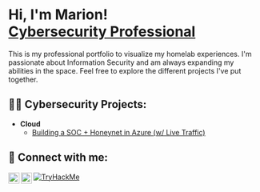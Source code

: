 <h1>Hi, I'm Marion! <br/> <a href="https://www.linkedin.com/in/marion-d-350a58142/">Cybersecurity Professional</a></h1>
  
This is my professional portfolio to visualize my homelab experiences. I'm passionate about Information Security and am always expanding my abilities in the space. Feel free to explore the different projects I've put together.

<h2>👨‍💻 Cybersecurity Projects:</h2>


- <b>Cloud</b>
  - [Building a SOC + Honeynet in Azure (w/ Live Traffic)](https://github.com/M4riSec/AzureNetSec/blob/main/AzureNetSec.md)

<h2> 🤳 Connect with me:</h2>

[<img align="left" alt="JoshMadakor | Twitter" width="22px" src="https://cdn.jsdelivr.net/npm/simple-icons@v3/icons/twitter.svg" />][twitter]
[<img align="left" alt="JoshMadakor | LinkedIn" width="22px" src="https://cdn.jsdelivr.net/npm/simple-icons@v3/icons/linkedin.svg" />][linkedin]
[<img src="https://tryhackme-badges.s3.amazonaws.com/M4riSec.png" alt="TryHackMe">][TryHackMe]


[twitter]: https://twitter.com/M4riSec
[linkedin]: https://www.linkedin.com/in/marion-d-350a58142/
[TryHackMe]: https://tryhackme.com/p/M4riSec

